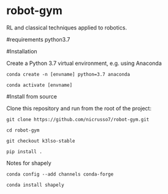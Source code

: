 # robot-gym
RL and classical techniques applied to robotics.



#requirements python3.7

#Installation

Create a Python 3.7 virtual environment, e.g. using Anaconda

``conda create -n [envname] python=3.7 anaconda``

``conda activate [envname]``


#Install from source

Clone this repository and run from the root of the project:

``git clone https://github.com/nicrusso7/robot-gym.git``

``cd robot-gym``

``git checkout k3lso-stable``

``pip install .``





Notes for shapely

``conda config --add channels conda-forge ``

``conda install shapely``

